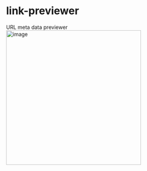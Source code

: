 # link-previewer
URL meta data previewer
<img width="365" alt="image" src="https://user-images.githubusercontent.com/72687585/183202342-7a16271d-5b0c-4776-9fbc-38023409fe17.png">